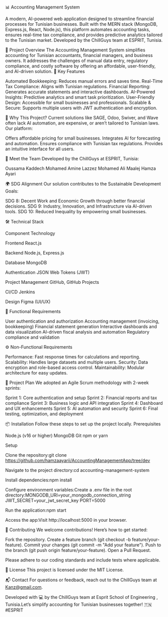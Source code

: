 📊 Accounting Management System
 

A modern, AI-powered web application designed to streamline financial processes for Tunisian businesses. Built with the MERN stack (MongoDB, Express.js, React, Node.js), this platform automates accounting tasks, ensures real-time tax compliance, and provides predictive analytics tailored to the Tunisian market. Developed by the ChillGuys team at ESPRIT, Tunisia.

🚀 Project Overview
The Accounting Management System simplifies accounting for Tunisian accountants, financial managers, and business owners. It addresses the challenges of manual data entry, regulatory compliance, and costly software by offering an affordable, user-friendly, and AI-driven solution.
🌟 Key Features

Automated Bookkeeping: Reduces manual errors and saves time.
Real-Time Tax Compliance: Aligns with Tunisian regulations.
Financial Reporting: Generates accurate statements and interactive dashboards.
AI-Powered Insights: Predictive analytics and smart task prioritization.
User-Friendly Design: Accessible for small businesses and professionals.
Scalable & Secure: Supports multiple users with JWT authentication and encryption.

🎯 Why This Project?
Current solutions like SAGE, Odoo, Swiver, and Wave often lack AI automation, are expensive, or aren’t tailored to Tunisian laws. Our platform:

Offers affordable pricing for small businesses.
Integrates AI for forecasting and automation.
Ensures compliance with Tunisian tax regulations.
Provides an intuitive interface for all users.


👥 Meet the Team
Developed by the ChillGuys at ESPRIT, Tunisia:

Oussama Kaddech
Mohamed Amine Lazzez
Mohamed Ali Maalej
Hamza Ayari

🌍 SDG Alignment
Our solution contributes to the Sustainable Development Goals:

SDG 8: Decent Work and Economic Growth through better financial decisions.
SDG 9: Industry, Innovation, and Infrastructure via AI-driven tools.
SDG 10: Reduced Inequality by empowering small businesses.


🛠️ Technical Stack



Component
Technology



Frontend
React.js


Backend
Node.js, Express.js


Database
MongoDB


Authentication
JSON Web Tokens (JWT)


Project Management
GitHub, GitHub Projects


CI/CD
Jenkins


Design
Figma (UI/UX)


🔧 Functional Requirements

User authentication and authorization
Accounting management (invoicing, bookkeeping)
Financial statement generation
Interactive dashboards and data visualization
AI-driven fiscal analysis and automation
Regulatory compliance and validation

⚙️ Non-Functional Requirements

Performance: Fast response times for calculations and reporting.
Scalability: Handles large datasets and multiple users.
Security: Data encryption and role-based access control.
Maintainability: Modular architecture for easy updates.


📅 Project Plan
We adopted an Agile Scrum methodology with 2-week sprints:

Sprint 1: Core authentication and setup
Sprint 2: Financial reports and tax compliance
Sprint 3: Business logic and API integration
Sprint 4: Dashboard and UX enhancements
Sprint 5: AI automation and security
Sprint 6: Final testing, optimization, and deployment


📦 Installation
Follow these steps to set up the project locally.
Prerequisites

Node.js (v16 or higher)
MongoDB
Git
npm or yarn

Setup

Clone the repository:git clone https://github.com/hamzaayarii/AccountingManagementApp/tree/dev


Navigate to the project directory:cd accounting-management-system


Install dependencies:npm install


Configure environment variables:Create a .env file in the root directory:MONGODB_URI=your_mongodb_connection_string
JWT_SECRET=your_jwt_secret_key
PORT=5000


Run the application:npm start


Access the app:Visit http://localhost:5000 in your browser.


🤝 Contributing
We welcome contributions! Here’s how to get started:

Fork the repository.
Create a feature branch (git checkout -b feature/your-feature).
Commit your changes (git commit -m "Add your feature").
Push to the branch (git push origin feature/your-feature).
Open a Pull Request.

Please adhere to our coding standards and include tests where applicable.

📜 License
This project is licensed under the MIT License.

📬 Contact
For questions or feedback, reach out to the ChillGuys team at Kanz@gmail.com.

Developed with 💻 by the ChillGuys team at Esprit School of Engineering , Tunisia.Let’s simplify accounting for Tunisian businesses together! 🇹🇳  
#ESPRIT 
